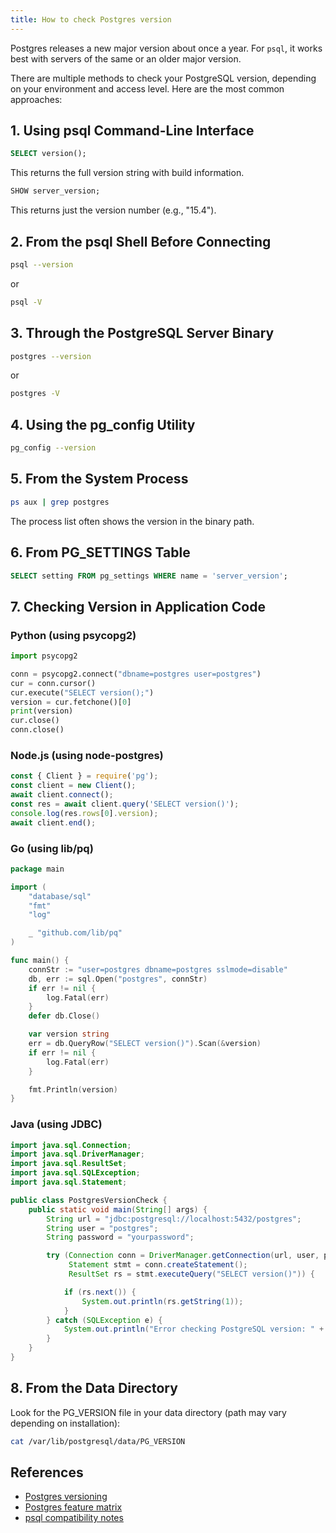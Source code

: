 ```yaml
---
title: How to check Postgres version
---
```


Postgres releases a new major version about once a year. For `psql`, it works best with servers of
the same or an older major version.

There are multiple methods to check your PostgreSQL version, depending on your environment and access level. Here are the most common approaches:

## 1. Using psql Command-Line Interface

```sql
SELECT version();
```

This returns the full version string with build information.

```sql
SHOW server_version;
```

This returns just the version number (e.g., "15.4").

## 2. From the psql Shell Before Connecting

```bash
psql --version
```

or

```bash
psql -V
```

## 3. Through the PostgreSQL Server Binary

```bash
postgres --version
```

or

```bash
postgres -V
```

## 4. Using the pg_config Utility

```bash
pg_config --version
```

## 5. From the System Process

```bash
ps aux | grep postgres
```

The process list often shows the version in the binary path.

## 6. From PG_SETTINGS Table

```sql
SELECT setting FROM pg_settings WHERE name = 'server_version';
```

## 7. Checking Version in Application Code

### Python (using psycopg2)

```python
import psycopg2

conn = psycopg2.connect("dbname=postgres user=postgres")
cur = conn.cursor()
cur.execute("SELECT version();")
version = cur.fetchone()[0]
print(version)
cur.close()
conn.close()
```

### Node.js (using node-postgres)

```javascript
const { Client } = require('pg');
const client = new Client();
await client.connect();
const res = await client.query('SELECT version()');
console.log(res.rows[0].version);
await client.end();
```

### Go (using lib/pq)

```go
package main

import (
    "database/sql"
    "fmt"
    "log"

    _ "github.com/lib/pq"
)

func main() {
    connStr := "user=postgres dbname=postgres sslmode=disable"
    db, err := sql.Open("postgres", connStr)
    if err != nil {
        log.Fatal(err)
    }
    defer db.Close()

    var version string
    err = db.QueryRow("SELECT version()").Scan(&version)
    if err != nil {
        log.Fatal(err)
    }

    fmt.Println(version)
}
```

### Java (using JDBC)

```java
import java.sql.Connection;
import java.sql.DriverManager;
import java.sql.ResultSet;
import java.sql.SQLException;
import java.sql.Statement;

public class PostgresVersionCheck {
    public static void main(String[] args) {
        String url = "jdbc:postgresql://localhost:5432/postgres";
        String user = "postgres";
        String password = "yourpassword";

        try (Connection conn = DriverManager.getConnection(url, user, password);
             Statement stmt = conn.createStatement();
             ResultSet rs = stmt.executeQuery("SELECT version()")) {

            if (rs.next()) {
                System.out.println(rs.getString(1));
            }
        } catch (SQLException e) {
            System.out.println("Error checking PostgreSQL version: " + e.getMessage());
        }
    }
}
```

## 8. From the Data Directory

Look for the PG_VERSION file in your data directory (path may vary depending on installation):

```bash
cat /var/lib/postgresql/data/PG_VERSION
```

## References

- [Postgres versioning](https://www.postgresql.org/support/versioning)
- [Postgres feature matrix](https://www.postgresql.org/about/featurematrix)
- [psql compatibility notes](https://www.postgresql.org/docs/current/app-psql.html)
